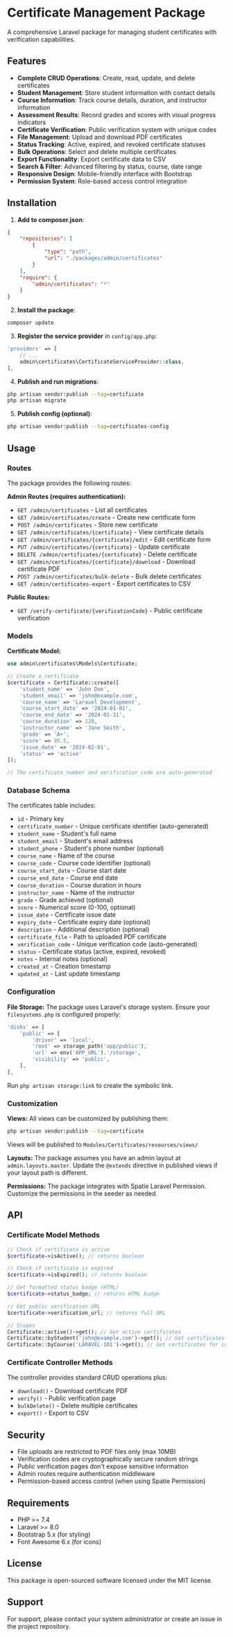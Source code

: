 # Certificate Management Package

A comprehensive Laravel package for managing student certificates with verification capabilities.

## Features

- **Complete CRUD Operations**: Create, read, update, and delete certificates
- **Student Management**: Store student information with contact details
- **Course Information**: Track course details, duration, and instructor information
- **Assessment Results**: Record grades and scores with visual progress indicators
- **Certificate Verification**: Public verification system with unique codes
- **File Management**: Upload and download PDF certificates
- **Status Tracking**: Active, expired, and revoked certificate statuses
- **Bulk Operations**: Select and delete multiple certificates
- **Export Functionality**: Export certificate data to CSV
- **Search & Filter**: Advanced filtering by status, course, date range
- **Responsive Design**: Mobile-friendly interface with Bootstrap
- **Permission System**: Role-based access control integration

## Installation

1. **Add to composer.json**:
```json
{
    "repositories": [
        {
            "type": "path",
            "url": "./packages/admin/certificates"
        }
    ],
    "require": {
        "admin/certificates": "*"
    }
}
```

2. **Install the package**:
```bash
composer update
```

3. **Register the service provider** in `config/app.php`:
```php
'providers' => [
    // ...
    admin\certificates\CertificateServiceProvider::class,
],
```

4. **Publish and run migrations**:
```bash
php artisan vendor:publish --tag=certificate
php artisan migrate
```

5. **Publish config (optional)**:
```bash
php artisan vendor:publish --tag=certificates-config
```

## Usage

### Routes

The package provides the following routes:

**Admin Routes (requires authentication):**
- `GET /admin/certificates` - List all certificates
- `GET /admin/certificates/create` - Create new certificate form
- `POST /admin/certificates` - Store new certificate
- `GET /admin/certificates/{certificate}` - View certificate details
- `GET /admin/certificates/{certificate}/edit` - Edit certificate form
- `PUT /admin/certificates/{certificate}` - Update certificate
- `DELETE /admin/certificates/{certificate}` - Delete certificate
- `GET /admin/certificates/{certificate}/download` - Download certificate PDF
- `POST /admin/certificates/bulk-delete` - Bulk delete certificates
- `GET /admin/certificates-export` - Export certificates to CSV

**Public Routes:**
- `GET /verify-certificate/{verificationCode}` - Public certificate verification

### Models

**Certificate Model:**
```php
use admin\certificates\Models\Certificate;

// Create a certificate
$certificate = Certificate::create([
    'student_name' => 'John Doe',
    'student_email' => 'john@example.com',
    'course_name' => 'Laravel Development',
    'course_start_date' => '2024-01-01',
    'course_end_date' => '2024-01-31',
    'course_duration' => 120,
    'instructor_name' => 'Jane Smith',
    'grade' => 'A+',
    'score' => 95.5,
    'issue_date' => '2024-02-01',
    'status' => 'active'
]);

// The certificate_number and verification_code are auto-generated
```

### Database Schema

The certificates table includes:
- `id` - Primary key
- `certificate_number` - Unique certificate identifier (auto-generated)
- `student_name` - Student's full name
- `student_email` - Student's email address
- `student_phone` - Student's phone number (optional)
- `course_name` - Name of the course
- `course_code` - Course code identifier (optional)
- `course_start_date` - Course start date
- `course_end_date` - Course end date
- `course_duration` - Course duration in hours
- `instructor_name` - Name of the instructor
- `grade` - Grade achieved (optional)
- `score` - Numerical score (0-100, optional)
- `issue_date` - Certificate issue date
- `expiry_date` - Certificate expiry date (optional)
- `description` - Additional description (optional)
- `certificate_file` - Path to uploaded PDF certificate
- `verification_code` - Unique verification code (auto-generated)
- `status` - Certificate status (active, expired, revoked)
- `notes` - Internal notes (optional)
- `created_at` - Creation timestamp
- `updated_at` - Last update timestamp

### Configuration

**File Storage:**
The package uses Laravel's storage system. Ensure your `filesystems.php` is configured properly:

```php
'disks' => [
    'public' => [
        'driver' => 'local',
        'root' => storage_path('app/public'),
        'url' => env('APP_URL').'/storage',
        'visibility' => 'public',
    ],
],
```

Run `php artisan storage:link` to create the symbolic link.

### Customization

**Views:**
All views can be customized by publishing them:
```bash
php artisan vendor:publish --tag=certificate
```

Views will be published to `Modules/Certificates/resources/views/`

**Layouts:**
The package assumes you have an admin layout at `admin.layouts.master`. Update the `@extends` directive in published views if your layout path is different.

**Permissions:**
The package integrates with Spatie Laravel Permission. Customize the permissions in the seeder as needed.

## API

### Certificate Model Methods

```php
// Check if certificate is active
$certificate->isActive(); // returns boolean

// Check if certificate is expired
$certificate->isExpired(); // returns boolean

// Get formatted status badge (HTML)
$certificate->status_badge; // returns HTML badge

// Get public verification URL
$certificate->verification_url; // returns full URL

// Scopes
Certificate::active()->get(); // Get active certificates
Certificate::byStudent('john@example.com')->get(); // Get certificates for student
Certificate::byCourse('LARAVEL-101')->get(); // Get certificates for course
```

### Certificate Controller Methods

The controller provides standard CRUD operations plus:
- `download()` - Download certificate PDF
- `verify()` - Public verification page
- `bulkDelete()` - Delete multiple certificates
- `export()` - Export to CSV

## Security

- File uploads are restricted to PDF files only (max 10MB)
- Verification codes are cryptographically secure random strings
- Public verification pages don't expose sensitive information
- Admin routes require authentication middleware
- Permission-based access control (when using Spatie Permission)

## Requirements

- PHP >= 7.4
- Laravel >= 8.0
- Bootstrap 5.x (for styling)
- Font Awesome 6.x (for icons)

## License

This package is open-sourced software licensed under the MIT license.

## Support

For support, please contact your system administrator or create an issue in the project repository.
